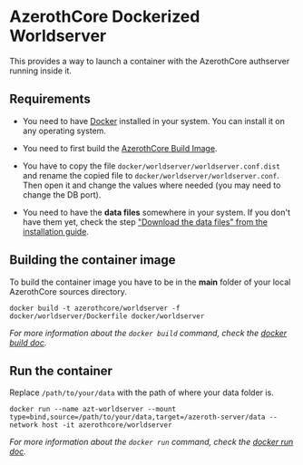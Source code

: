 # AzerothCore Dockerized Worldserver

This provides a way to launch a container with the AzerothCore authserver running inside it.

## Requirements

- You need to have [Docker](https://docs.docker.com/install/) installed in your system. You can install it on any operating system.

- You need to first build the [AzerothCore Build Image](https://github.com/azerothcore/azerothcore-wotlk/tree/master/docker/build).

- You have to copy the file `docker/worldserver/worldserver.conf.dist` and rename the copied file to `docker/worldserver/worldserver.conf`. Then open it and change the values where needed (you may need to change the DB port).

- You need to have the **data files** somewhere in your system. If you don't have them yet, check the step ["Download the data files" from the installation guide](https://github.com/AzerothCore/azerothcore-wotlk/wiki/Installation#5-download-the-data-files).

## Building the container image

To build the container image you have to be in the **main** folder of your local AzerothCore sources directory.

```docker build -t azerothcore/worldserver -f docker/worldserver/Dockerfile docker/worldserver```

*For more information about the `docker build` command, check the [docker build doc](https://docs.docker.com/engine/reference/commandline/build/).*

## Run the container

Replace `/path/to/your/data` with the path of where your data folder is.

```docker run --name azt-worldserver --mount type=bind,source=/path/to/your/data,target=/azeroth-server/data --network host -it azerothcore/worldserver```

*For more information about the `docker run` command, check the [docker run doc](https://docs.docker.com/engine/reference/run/).*
